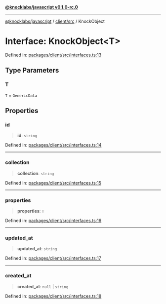 [**@knocklabs/javascript v0.1.0-rc.0**](../../../README.md)

***

[@knocklabs/javascript](../../../modules.md) / [client/src](../README.md) / KnockObject

# Interface: KnockObject\<T\>

Defined in: [packages/client/src/interfaces.ts:13](https://github.com/knocklabs/javascript/blob/main/packages/client/src/interfaces.ts#L13)

## Type Parameters

### T

`T` = `GenericData`

## Properties

### id

> **id**: `string`

Defined in: [packages/client/src/interfaces.ts:14](https://github.com/knocklabs/javascript/blob/main/packages/client/src/interfaces.ts#L14)

***

### collection

> **collection**: `string`

Defined in: [packages/client/src/interfaces.ts:15](https://github.com/knocklabs/javascript/blob/main/packages/client/src/interfaces.ts#L15)

***

### properties

> **properties**: `T`

Defined in: [packages/client/src/interfaces.ts:16](https://github.com/knocklabs/javascript/blob/main/packages/client/src/interfaces.ts#L16)

***

### updated\_at

> **updated\_at**: `string`

Defined in: [packages/client/src/interfaces.ts:17](https://github.com/knocklabs/javascript/blob/main/packages/client/src/interfaces.ts#L17)

***

### created\_at

> **created\_at**: `null` \| `string`

Defined in: [packages/client/src/interfaces.ts:18](https://github.com/knocklabs/javascript/blob/main/packages/client/src/interfaces.ts#L18)
